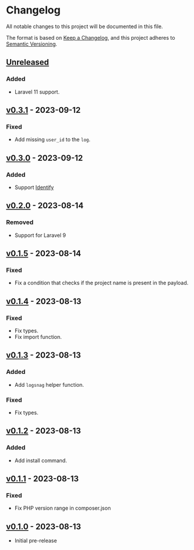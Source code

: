 # Changelog

All notable changes to this project will be documented in this file.

The format is based on [Keep a Changelog](https://keepachangelog.com/en/1.0.0/),
and this project adheres to [Semantic Versioning](https://semver.org/spec/v2.0.0.html).

## [Unreleased](https://github.com/hosmelq/laravel-logsnag/compare/v0.3.1...HEAD)

### Added

- Laravel 11 support.

## [v0.3.1](https://github.com/hosmelq/laravel-logsnag/compare/v0.3.0...v0.3.1) - 2023-09-12

### Fixed

- Add missing `user_id` to the `log`.

## [v0.3.0](https://github.com/hosmelq/laravel-logsnag/compare/v0.2.0...v0.3.0) - 2023-09-12

### Added

- Support [Identify](https://docs.logsnag.com/endpoints/identify)

## [v0.2.0](https://github.com/hosmelq/laravel-logsnag/compare/v0.1.5...v0.2.0) - 2023-08-14

### Removed

- Support for Laravel 9

## [v0.1.5](https://github.com/hosmelq/laravel-logsnag/compare/v0.1.4...v0.1.5) - 2023-08-14

### Fixed

- Fix a condition that checks if the project name is present in the payload.

## [v0.1.4](https://github.com/hosmelq/laravel-logsnag/compare/v0.1.3...v0.1.4) - 2023-08-13

### Fixed

- Fix types.
- Fix import function.

## [v0.1.3](https://github.com/hosmelq/laravel-logsnag/compare/v0.1.2...v0.1.3) - 2023-08-13

### Added

- Add `logsnag` helper function.

### Fixed

- Fix types.

## [v0.1.2](https://github.com/hosmelq/laravel-logsnag/compare/v0.1.1...v0.1.2) - 2023-08-13

### Added

- Add install command.

## [v0.1.1](https://github.com/hosmelq/laravel-logsnag/compare/v0.1.0...v0.1.1) - 2023-08-13

### Fixed

- Fix PHP version range in composer.json

## [v0.1.0](https://github.com/hosmelq/laravel-logsnag/releases/tag/v0.1.0) - 2023-08-13

- Initial pre-release
